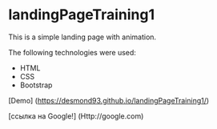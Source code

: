 # landingPageTraining1

This is a simple landing page with animation.

The following technologies were used:
* HTML
* CSS
* Bootstrap

[Demo] (https://desmond93.github.io/landingPageTraining1/)

[ссылка на Google!] (Http://google.com)
